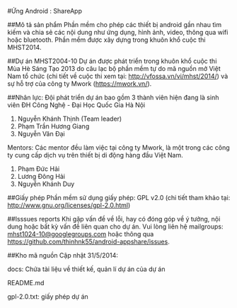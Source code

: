#Ứng Android : ShareApp

##Mô tả sản phẩm
Phần mềm cho phép các thiết bị android gần nhau tìm kiếm và chia sẻ các nội dung như ứng dụng, hình ảnh, video, thông qua wifi hoặc bluetooth. Phần mềm được xây dựng trong khuôn khổ cuộc thi MHST2014.

##Dự án MHST2004-10
Dự án được phát triển trong khuôn khổ cuộc thi Mùa Hè Sáng Tạo 2013 do câu lạc bộ phần mềm tự do mã nguồn mở Việt Nam tổ chức (chi tiết về cuộc thi xem tại: http://vfossa.vn/vi/mhst/2014/) và sự hỗ trợ của công ty Mwork (https://mwork.vn/).

##Nhân lực:
Đội phát triển dự án bao gồm 3 thành viên hiện đang là sinh viên ĐH Công Nghệ - Đại Học Quốc Gia Hà Nội
1. Nguyễn Khánh Thịnh (Team leader)
2. Phạm Trần Hương Giang
3. Nguyễn Văn Đại

Mentors:
Các mentor đều làm việc tại công ty Mwork, là một trong các công ty cung cấp dịch vụ trên thiết bị di động hàng đầu Việt Nam.
1. Phạm Đức Hải
2. Lương Đông Hải
3. Nguyễn Khánh Duy

##Giấy phép
Phần mềm sử dụng giấy phép: GPL v2.0 (chi tiết tham khảo tại: http://www.gnu.org/licenses/gpl-2.0.html)

##Isssues reports
Khi gặp vấn đề về lỗi, hay có đóng góp về ý tưởng, nội dung hoặc bất kỳ vấn đề liên quan cho dự án. Vui lòng liên hệ mailgroups: mhst1024-10@googlegroups.com hoặc thông qua https://github.com/thinhnk55/android-appshare/issues.

##Kho mã nguồn
Cập nhật 31/5/2014:

docs: Chứa tài liệu về thiết kế, quản lí dự án của dự án

README.md

gpl-2.0.txt: giấy phép dự án




